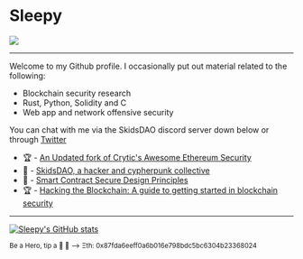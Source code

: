 # Sleepy

![](https://media.giphy.com/media/DDwqcj5uTdFifg8zsn/giphy.gif)
____

Welcome to my Github profile. I occasionally put out material related to the following:

- Blockchain security research
- Rust, Python, Solidity and C
- Web app and network offensive security

You can chat with me via the SkidsDAO discord server down below or through [Twitter](https://twitter.com/morphean_sec)

- 🏆 - [An Updated fork of Crytic's Awesome Ethereum Security](https://github.com/morphean-sec/awesome-ethereum-security)
- 🌱 - [SkidsDAO, a hacker and cypherpunk collective](https://discord.com/invite/NHNRUKMCz2)
- 👷 - [Smart Contract Secure Design Principles](https://github.com/morphean-sec/secure-smart-contract-design-principles)
- 🏆 - [Hacking the Blockchain: A guide to getting started in blockchain security](https://medium.com/immunefi/hacking-the-blockchain-an-ultimate-guide-4f34b33c6e8b)
____

[![Sleepy's GitHub stats](https://github-readme-stats.vercel.app/api?username=morphean-sec)](https://github.com/morphean-sec/github-readme-stats)

<sup>
Be a Hero, tip a 🍺 🙂 ⟶ Ξth: 0x87fda6eeff0a6b016e798bdc5bc6304b23368024
</sup>
